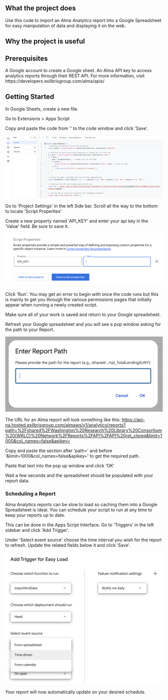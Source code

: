<h2>What the project does</h2>

Use this code to import an Alma Analytics report into a Google Spreadsheet for easy manipulation of data and displaying it on the web.

<h2>Why the project is useful</h2>

<h2>Prerequisites</h2>
A Google account to create a Google sheet.
An Alma API key to access analytics reports through their REST API.  For more information, visit https://developers.exlibrisgroup.com/alma/apis/

<h2>Getting Started</h2>

In Google Sheets, create a new file.

Go to Extensions > Apps Script

Copy and paste the code from '' to the code window and click 'Save'.

![Alt text](code_screenshot.png?raw=true "Example of Code")

Go to 'Project Settings' in the left Side bar. Scroll all the way to the bottom to locate 'Script Properties'

Create a new property named 'API_KEY' and enter your api key in the 'Value' field. Be sure to save it.

![Alt text](api_key.png?raw=true "Enter the API Key")

Click 'Run'. You may get an error to begin with once the code runs but this is mainly to get you through the various permissions pages that initially appear when running a newly created script.

Make sure all of your work is saved and return to your Google spreadsheet.

Refresh your Google spreadsheet and you will see a pop window asking for the path to your Report. 

![Alt text](pop_up.png?raw=true "Enter the Path")

The URL for an Alma report will look something like this: 
https://api-na.hosted.exlibrisgroup.com/almaws/v1/analytics/reports?path=%2Fshared%2FWashington%20Research%20Library%20Consortium%20(WRLC)%20Network%2FReports%2FAPI%2FAPI%20rpt_clsreq&limit=1000&col_names=false&apikey=

Copy and paste the section after 'path=' and before '&limit=1000&col_names=false&apikey=' to get the required path.

Paste that text into the pop up window and click 'OK'

Wait a few seconds and the spreadsheet should be populated with your report data.

<h3>Scheduling a Report</h3>

Alma Analytics reports can be slow to load so caching them into a Google Spreadsheet is ideal.  You can schedule your script to run at any time to keep your reports up to date.

This can be done in the Apps Script Interface. Go to 'Triggers' in the left sidebar and click 'Add Trigger'.

Under 'Select event source' choose the time interval you wish for the report to refresh. Update the related fields below it and click 'Save'.

![Alt text](triggers.png?raw=true "Enter the Path")

Your report will now automatically update on your desired schedule.

